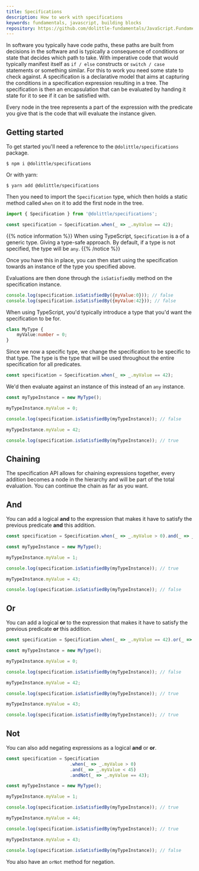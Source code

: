 ```yaml
---
title: Specifications
description: How to work with specifications
keywords: fundamentals, javascript, building blocks
repository: https://github.com/dolittle-fundamentals/JavaScript.Fundamentals
---
```

In software you typically have code paths, these paths are built from decisions in
the software and is typically a consequence of conditions or state that decides
which path to take. With imperative code that would typically manifest itself as
`if / else` constructs or `switch / case` statements or something similar.
For this to work you need some state to check against. A specification is a
declarative model that aims at capturing the conditions in a specification expression
resulting in a tree. The specification is then an encapsulation that can be evaluated
by handing it state for it to see if it can be satisfied with.

Every node in the tree represents a part of the expression with the predicate you
give that is the code that will evaluate the instance given.

## Getting started

To get started you'll need a reference to the `@dolittle/specifications` package.

```shell
$ npm i @dolittle/specifications
```

Or with yarn:

```shell
$ yarn add @dolittle/specifications
```

Then you need to import the `Specification` type, which then holds a static method
called `when` on it to add the first node in the tree.

```javascript
import { Specification } from '@dolittle/specifications';

const specification = Specification.when(_ => _.myValue == 42);
```

{{% notice information %}}
When using TypeScript, `Specification` is a of a generic type. Giving a type-safe
approach. By default, if a type is not specified, the type will be `any`.
{{% /notice %}}

Once you have this in place, you can then start using the specification towards an
instance of the type you specified above.

Evaluations are then done through the `isSatisfiedBy` method on the specification
instance.

```javascript
console.log(specification.isSatisfiedBy({myValue:0})); // false
console.log(specification.isSatisfiedBy({myValue:42})); // false
```

When using TypeScript, you'd typically introduce a type that you'd want the
specification to be for.

```typescript
class MyType {
    myValue:number = 0;
}
```

Since we now a specific type, we change the specification to be specific to that type.
The type is the type that will be used throughout the entire specification for all
predicates.

```typescript
const specification = Specification.when(_ => _.myValue == 42);
```

We'd then evaluate against an instance of this instead of an `any` instance.

```typescript
const myTypeInstance = new MyType();

myTypeInstance.myValue = 0;

console.log(specification.isSatisfiedBy(myTypeInstance)); // false

myTypeInstance.myValue = 42;

console.log(specification.isSatisfiedBy(myTypeInstance)); // true
```

## Chaining

The specification API allows for chaining expressions together, every addition becomes a
node in the hierarchy and will be part of the total evaluation. You can continue the chain
as far as you want.

## And

You can add a logical **and** to the expression that makes it have to satisfy the previous
predicate **and** this addition.

```typescript
const specification = Specification.when(_ => _.myValue > 0).and(_ => _.myValue < 43);

const myTypeInstance = new MyType();

myTypeInstance.myValue = 1;

console.log(specification.isSatisfiedBy(myTypeInstance)); // true

myTypeInstance.myValue = 43;

console.log(specification.isSatisfiedBy(myTypeInstance)); // false
```

## Or

You can add a logical **or** to the expression that makes it have to satisfy the previous
predicate **or** this addition.

```typescript
const specification = Specification.when(_ => _.myValue == 42).or(_ => _.myValue == 43);

const myTypeInstance = new MyType();

myTypeInstance.myValue = 0;

console.log(specification.isSatisfiedBy(myTypeInstance)); // false

myTypeInstance.myValue = 42;

console.log(specification.isSatisfiedBy(myTypeInstance)); // true

myTypeInstance.myValue = 43;

console.log(specification.isSatisfiedBy(myTypeInstance)); // true
```

## Not

You can also add negating expressions as a logical **and** or **or**.

```typescript
const specification = Specification
                        .when(_ => _.myValue > 0)
                        .and(_ => _.myValue < 45)
                        .andNot(_ => _.myValue == 43);

const myTypeInstance = new MyType();

myTypeInstance.myValue = 1;

console.log(specification.isSatisfiedBy(myTypeInstance)); // true

myTypeInstance.myValue = 44;

console.log(specification.isSatisfiedBy(myTypeInstance)); // true

myTypeInstance.myValue = 43;

console.log(specification.isSatisfiedBy(myTypeInstance)); // false
```

You also have an `orNot` method for negation.
